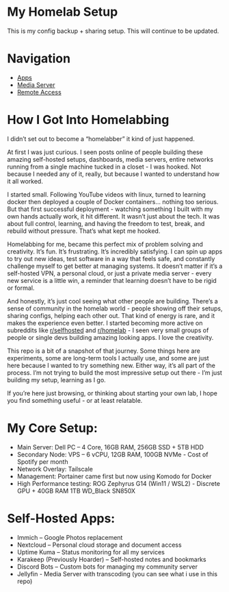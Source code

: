 # My Homelab Setup
This is my config backup + sharing setup. This will continue to be updated.

# Navigation
- [Apps](/apps/)
- [Media Server](/media/)
- [Remote Access](/access/)

# How I Got Into Homelabbing
I didn’t set out to become a “homelabber” it kind of just happened.

At first I was just curious. I seen posts online of people building these amazing self-hosted setups, dashboards, media servers, entire networks running from a single machine tucked in a closet - I was hooked. Not because I needed any of it, really, but because I wanted to understand how it all worked.

I started small. Following YouTube videos with linux, turned to learning docker then deployed a couple of Docker containers… nothing too serious. But that first successful deployment - watching something I built with my own hands actually work, it hit different. It wasn’t just about the tech. It was about full control, learning, and having the freedom to test, break, and rebuild without pressure. That’s what kept me hooked.

Homelabbing for me, became this perfect mix of problem solving and creativity. It’s fun. It’s frustrating. It’s incredibly satisfying. I can spin up apps to try out new ideas, test software in a way that feels safe, and constantly challenge myself to get better at managing systems. It doesn’t matter if it’s a self-hosted VPN, a personal cloud, or just a private media server - every new service is a little win, a reminder that learning doesn’t have to be rigid or formal.

And honestly, it’s just cool seeing what other people are building. There’s a sense of community in the homelab world - people showing off their setups, sharing configs, helping each other out. That kind of energy is rare, and it makes the experience even better. I started becoming more active on subreddits like [r/selfhosted](https://www.reddit.com/r/selfhosted/) and [r/homelab](https://www.reddit.com/r/homelab/) - I seen very small groups of people or single devs building amazing looking apps. I love the creativity.

This repo is a bit of a snapshot of that journey. Some things here are experiments, some are long-term tools I actually use, and some are just here because I wanted to try something new. Either way, it’s all part of the process. I’m not trying to build the most impressive setup out there - I’m just building my setup, learning as I go.

If you’re here just browsing, or thinking about starting your own lab, I hope you find something useful - or at least relatable.

# My Core Setup:
- Main Server: Dell PC – 4 Core, 16GB RAM, 256GB SSD + 5TB HDD
- Secondary Node: VPS – 6 vCPU, 12GB RAM, 100GB NVMe - Cost of Spotify per month
- Network Overlay: Tailscale
- Management: Portainer came first but now using Komodo for Docker
- High Performance testing: ROG Zephyrus G14 (Win11 / WSL2) - Discrete GPU + 40GB RAM 1TB WD_Black SN850X

# Self-Hosted Apps:
- Immich – Google Photos replacement
- Nextcloud – Personal cloud storage and document access
- Uptime Kuma – Status monitoring for all my services
- Karakeep (Previously Hoarder) – Self-hosted notes and bookmarks
- Discord Bots – Custom bots for managing my community server
- Jellyfin - Media Server with transcoding (you can see what i use in this repo)


